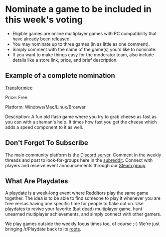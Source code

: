 # Nominate a game to be included in this week's voting

- Eligible games are online multiplayer games with PC compatibility that have already been released.
- You may nominate up to three games (in as little as one comment).
- Simply comment with the name of the game(s) you'd like to nominate.
- If you want to make things easy for the moderator team, also include details like a store link, price, and brief description.

## Example of a complete nomination

[Transformice](http://store.steampowered.com/app/335240/Transformice/)

Price: Free

Platform: Windows/Mac/Linux/Broswer

Description: A fun old flash game where you try to grab cheese as fast as you can with a shaman's help. It times how fast you get the cheese which adds a speed component to it as well.

## Don't Forget To Subscribe

The main community platform is the [Discord server](https://discord.gg/playdate). Comment in the weekly threads and post to look-for-groups here in the [subreddit](https://www.reddit.com/r/Playdate/submit?selftext=true). Connect with players and receive event announcements through our [Steam group](http://steamcommunity.com/groups/joinplaydate).

## What Are Playdates

A playdate is a week-long event where Redditors play the same game together. The idea is to be able to find someone to play it whenever you are free versus having one specific time for people to flake out on. Use playdates to revive your favorite (but dead) multiplayer game, hunt unearned multiplayer achievements, and simply connect with other gamers.

We play games outside the weekly focus times too, of course ;-) We're just bringing /r/Playdate back to its [roots](https://www.reddit.com/r/gaming/comments/j8hpz/idea_for_subreddit_organize_nights_around/).
